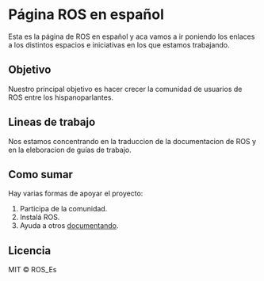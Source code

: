 # Página ROS en español

Esta es la página de ROS en español y aca vamos a ir poniendo los enlaces a los distintos espacios e iniciativas en los que estamos trabajando.

## Objetivo

Nuestro principal objetivo es hacer crecer la comunidad de usuarios de ROS entre los hispanoparlantes.

## Lineas de trabajo

Nos estamos concentrando en la traduccion de la documentacion de ROS y en la eleboracion de guías de trabajo.

## Como sumar

Hay varias formas de apoyar el proyecto:
1. Participa de la comunidad.
2. Instalá ROS.
3. Ayuda a otros [documentando](https://gist.github.com/rje1974/c2593a5178a33d911c8dcb8fc9d330bf).

## Licencia

MIT © ROS_Es
